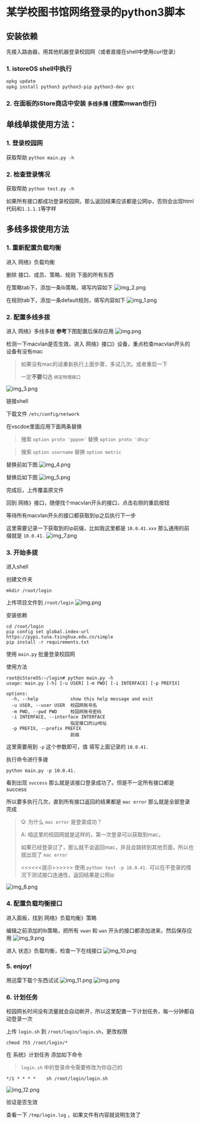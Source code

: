 # 某学校图书馆网络登录的python3脚本

## 安装依赖

先接入路由器，用其他机器登录校园网（或者直接在shell中使用curl登录）

### 1. istoreOS shell中执行
```bash
opkg update
opkg install python3 python3-pip python3-dev gcc 
```

### 2. 在面板的iStore商店中安装 `多线多播` (搜索mwan也行)

## 单线单拨使用方法： 

### 1. 登录校园网

获取帮助 `python main.py -h`

### 2. 检查登录情况

获取帮助 `python test.py -h`

如果所有接口都成功登录校园网，那么返回结果应该都是公网ip，否则会出现html代码和`1.1.1.1`等字样

## 多线多拨使用方法

### 1. 重新配置负载均衡

进入 网络》负载均衡

删除 接口、成员、策略、规则 下面的所有东西

在策略tab下，添加一条lb策略，填写内容如下
![img_2.png](docs/img_2.png)

在规则tab下，添加一条default规则，填写内容如下
![img_1.png](docs/img_1.png)

### 2. 配置多线多拨

进入 网络》多线多拨 **参考**下图配置后保存应用
![img.png](docs/img.png)

检测一下macvlan是否生效，进入 网络》接口》设备，重点检查macvlan开头的设备有没有mac

> 如果没有mac的话重新执行上面步骤，多试几次。或者重启一下
> 
> 一定**不要**勾选 `绑定物理接口` 

![img_3.png](docs/img_3.png)

链接shell

下载文件 `/etc/config/network`

在vscdoe里面应用下面两条替换

> 搜索 `option proto 'pppoe'`
> 替换 `option proto 'dhcp'`

> 搜索 `option username`
> 替换 `option metric`

替换前如下图
![img_4.png](docs/img_4.png)

替换后如下图
![img_5.png](docs/img_5.png)

完成后，上传覆盖原文件

回到 网络》接口，随便找个macvlan开头的接口，点击右侧的重启按钮

等待所有macvlan开头的接口都获取到ip之后执行下一步

这里需要记录一下获取到的ip前缀，比如我这里都是 `10.0.41.xxx` 那么通用的前缀就是 `10.0.41.`
![img_7.png](docs/img_7.png)

### 3. 开始多拨

进入shell

创建文件夹 
```shell
mkdir /root/login
```

上传项目文件到 `/root/login`
![img.png](docs/img9.png)

安装依赖
```shell
cd /root/login
pip config set global.index-url https://pypi.tuna.tsinghua.edu.cn/simple
pip install -r requirements.txt
```

使用 `main.py` 批量登录校园网

使用方法
```shell
root@iStoreOS:~/login# python main.py -h
usage: main.py [-h] [-u USER] [-m PWD] [-i INTERFACE] [-p PREFIX]

options:
  -h, --help            show this help message and exit
  -u USER, --user USER  校园网账号名
  -m PWD, --pwd PWD     校园网账号密码
  -i INTERFACE, --interface INTERFACE
                        指定接口的ip地址
  -p PREFIX, --prefix PREFIX
                        前缀
```

这里需要用到 `-p` 这个参数即可，值 填写上面记录的 `10.0.41.`

执行命令进行多拨
```shell
python main.py -p 10.0.41.
```

看到出现 `success` 那么就是该接口登录成功了。但是不一定所有接口都是success

所以要多执行几次，直到所有接口返回的结果都是 `mac error` 那么就是全部登录完成

> Q: 为什么 `mac error` 是登录成功？
> 
> A: 咱这里的校园网就是这样的，第一次登录可以获取到mac，
> 
> 如果已经登录过了，那么就不会返回mac，并且会跳转到其他页面，所以也就出现了 `mac error`
> 
> <<<<<<提示>>>>>>
> 使用 `python test -p 10.0.41.` 可以在不登录的情况下测试接口连通性，返回结果是公网ip

![img_8.png](docs/img_8.png)

###  4. 配置负载均衡接口

进入面板，找到 网络》负载均衡》策略

编辑之前添加的lb策略，把所有 `vwan` 和 `wan` 开头的接口都添加进来，然后保存应用
![img_9.png](docs/img_9.png)

进入 状态》负载均衡，检查一下在线接口
![img_10.png](docs/img_10.png)

### 5. enjoy!

用迅雷下载个东西试试
![img_11.png](docs/img_11.png)
![img.png](docs/img11.png)

### 6. 计划任务

校园网长时间没有流量就会自动断开，所以这里配置一下计划任务，每一分钟都自动登录一次

上传 `login.sh` 到 `/root/login/login.sh`，更改权限

```shell
chmod 755 /root/login/*
```

在 系统》计划任务 添加如下命令

> `login.sh` 中的登录命令需要修改为你自己的

```shell
*/1 * * * *    sh /root/login/login.sh
```

![img_12.png](docs/img_12.png)

验证是否生效

查看一下 `/tmp/login.log` ，如果文件有内容就说明生效了
